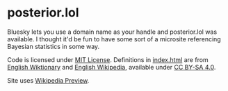 # posterior.lol

Bluesky lets you use a domain name as your handle and posterior.lol was available.
I thought it'd be fun to have some sort of a microsite referencing Bayesian statistics in some way.

Code is licensed under [MIT License](LICENSE).
Definitions in [index.html](public/index.html) are from [English Wiktionary](https://en.wiktionary.org/wiki/Wiktionary:Main_Page) and [English Wikipedia](https://en.wikipedia.org/wiki/Main_Page), available under [CC BY-SA 4.0](https://creativecommons.org/licenses/by-sa/4.0/).

Site uses [Wikipedia Preview](https://www.mediawiki.org/wiki/Wikipedia_Preview).
